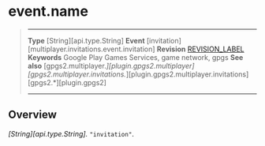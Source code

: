 # event.name

> --------------------- ------------------------------------------------------------------------------------------
> __Type__              [String][api.type.String]
> __Event__             [invitation][multiplayer.invitations.event.invitation]
> __Revision__          [REVISION_LABEL](REVISION_URL)
> __Keywords__          Google Play Games Services, game network, gpgs
> __See also__          [gpgs2.multiplayer.*][plugin.gpgs2.multiplayer]
>                       [gpgs2.multiplayer.invitations.*][plugin.gpgs2.multiplayer.invitations]
>                       [gpgs2.*][plugin.gpgs2]
> --------------------- ------------------------------------------------------------------------------------------

## Overview

_[String][api.type.String]._ `"invitation"`.